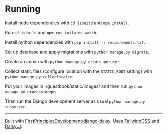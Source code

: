 # Running

Install node dependencies with `cd jsbuild` and `npm install`.

Run `cd jsbuild` and `npm run tailwind-watch`.

Install python dependencies with `pip install -r requirements.txt`.

Set up database and apply migrations with `python manage.py migrate`.

Create an admin with `python manage.py creatsuperuser`.

Collect static files (configure location with the `STATIC_ROOT` setting) with `python manage.py collectstatic`.

Put your images in ./guestbook/static/images/ and then run `python manage.py processimages`.

Then run the Django development server as usual `python manage.py runserver`.

____

Built with [FirstPrinciplesDevelopment/django-daisy](https://github.com/FirstPrinciplesDevelopment/django-daisy).
Uses [TailwindCSS](https://tailwindcss.com/) and [DaisyUI](https://daisyui.com/).
